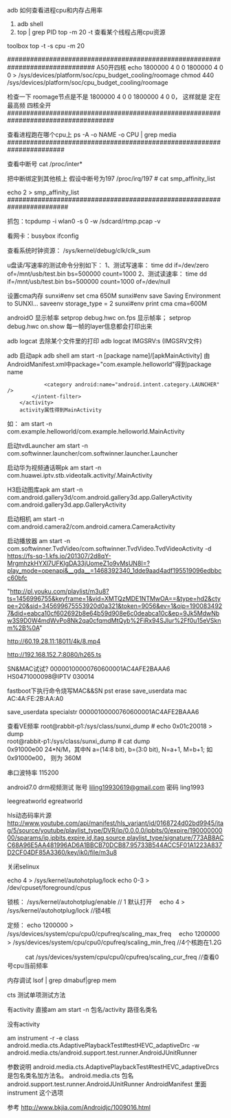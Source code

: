 
adb 如何查看进程cpu和内存占用率
1. adb shell
2. top | grep PID
top -m 20 -t 查看某个线程占用cpu资源

toolbox top -t -s cpu -m 20

###############################################################################
A50开四核
echo 1800000 4 0 0 1800000 4 0 0 > /sys/devices/platform/soc/cpu_budget_cooling/roomage
chmod 440 /sys/devices/platform/soc/cpu_budget_cooling/roomage

检查一下 roomage节点是不是 1800000 4 0 0 1800000 4 0 0， 这样就是 定在最高频 四核全开
####################################################################################

 查看进程跑在哪个cpu上
 ps -A -o NAME -o CPU | grep media
#######################################################################

查看中断号
cat  /proc/inter*

把中断绑定到其他核上
假设中断号为197 
/proc/irq/197 # cat smp_affinity_list

echo 2 > smp_affinity_list
########################################################################

抓包：tcpdump -i wlan0 -s 0 -w /sdcard/rtmp.pcap -v

看网卡：busybox ifconfig

查看系统时钟资源：
  /sys/kernel/debug/clk/clk_sum

u盘读/写速率的测试命令分别如下：
1、测试写速率：
time dd if=/dev/zero of=/mnt/usb/test.bin bs=500000 count=1000
2、测试读速率：
time dd if=/mnt/usb/test.bin bs=500000 count=1000 of=/dev/null

设置cma内存
sunxi#env set cma 650M
sunxi#env save
Saving Environment to SUNXI...
saveenv storage_type = 2
sunxi#env print cma
cma=600M

androidO 显示帧率
 setprop debug.hwc  on.fps  显示帧率；
  setprop debug.hwc  on.show  每一帧的layer信息都会打印出来


adb logcat
去除某个文件里的打印 adb logcat IMGSRV:s  (IMGSRV文件)


adb 启动apk
adb shell am start -n [package name]/[apkMainActivity]
由AndroidManifest.xml中package="com.example.helloworld"得到package name
<activity
            android:name=".MainActivity"
            android:label="@string/app_name" >
            <intent-filter>
                <action android:name="android.intent.action.MAIN" />

                <category android:name="android.intent.category.LAUNCHER" />
            </intent-filter>
        </activity>
		activity属性得到MainActivity
如： am start -n com.example.helloworld/com.example.helloworld.MainActivity

启动tvdLauncher
am start -n com.softwinner.launcher/com.softwinner.launcher.Launcher

启动华为视频通话啊pk
am start -n com.huawei.iptv.stb.videotalk.activity/.MainActivity

H3启动图库apk
am start -n com.android.gallery3d/com.android.gallery3d.app.GalleryActivity
com.android.gallery3d.app.GalleryActivity

启动相机
am start -n com.android.camera2/com.android.camera.CameraActivity

启动播放器
am start -n com.softwinner.TvdVideo/com.softwinner.TvdVideo.TvdVideoActivity -d https://fs-sq-1.kfs.io/201307/2d8qY-MrgmhzkHYXl7UFKIgDA33jUomeZ1o9vMsUN8I=?play_mode=openapi&__gda__=1468392340_1dde9aad4adf195519096edbbcc60bfc

"http://pl.youku.com/playlist/m3u8?ts=1456996755&keyframe=1&vid=XMTQzMDE1NTMwOA==&type=hd2&ctype=20&sid=345699675553920d0a321&token=9056&ev=1&oip=1900834927&did=eabca10cf602692b8e64b59d908e6c0deabca10c&ep=9Jk5MdwNbw3S9D0W4mdWvPo8Nk2qa0cfqmdMtQyb%2FiRx94SJlur%2Ff0u15eVSknm%2B%0A"

http://60.19.28.11:18011/4k/8.mp4

http://192.168.152.7:8080/h265.ts



SN&MAC试试?
00000100000760600001AC4AFE2BAAA6
HS0471000098@IPTV
030014


fastboot下执行命令烧写MAC&&SN
pst erase 
save_userdata mac  AC:4A:FE:2B:AA:A0 

save_userdata specialstr 00000100000760600001AC4AFE2BAAA6 

查看VE频率
root@rabbit-p1:/sys/class/sunxi_dump # echo 0x01c20018 > dump                  
root@rabbit-p1:/sys/class/sunxi_dump # cat dump    
0x91000e00
24*N/M，其中N a=(14:8 bit), b=(3:0 bit), N=a+1, M=b+1; 如 0x91000e00， 则为 360M


串口波特率
115200

android7.0 drm视频测试
账号 liling19930619@gmail.com
密码 ling1993

leegreatworld
egreatworld


hls动态码率片源
http://www.youtube.com/api/manifest/hls_variant/id/0168724d02bd9945/itag/5/source/youtube/playlist_type/DVR/ip/0.0.0.0/ipbits/0/expire/19000000000/sparams/ip,ipbits,expire,id,itag,source,playlist_type/signature/773AB8ACC68A96E5AA481996AD6A1BBCB70DCB87.95733B544ACC5F01A1223A837D2CF04DF85A3360/key/ik0/file/m3u8

关闭selinux


echo 4 > /sys/kernel/autohotplug/lock
echo 0-3 > /dev/cpuset/foreground/cpus

锁核：  /sys/kernel/autohotplug/enable   // 1 默认打开
        　echo 4 > /sys/kernel/autohotplug/lock  //锁4核

定频：  echo 1200000 > /sys/devices/system/cpu/cpu0/cpufreq/scaling_max_freq
        　echo 1200000 > /sys/devices/system/cpu/cpu0/cpufreq/scaling_min_freq   //4个核跑在1.2G 

　　　cat /sys/devices/system/cpu/cpu0/cpufreq/scaling_cur_freq  //查看0号cpu当前频率


内存调试
lsof | grep dmabuf|grep mem

cts 测试单项测试方法

有activity 
直接am am start -n 包名/activity 路径名类名

没有activity

am instrument -r -e class android.media.cts.AdaptivePlaybackTest#testHEVC_adaptiveDrc -w android.media.cts/android.support.test.runner.AndroidJUnitRunner

参数说明
android.media.cts.AdaptivePlaybackTest#testHEVC_adaptiveDrcs 是包名类名加方法名。
android.media.cts  包名
android.support.test.runner.AndroidJUnitRunner AndroidManifest 里面 instrument 这个选项


参考
http://www.bkjia.com/Androidjc/1009016.html
